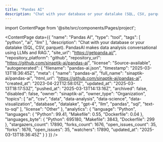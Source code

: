 ```yaml
---
title: "Pandas AI"
description: "Chat with your database or your datalake (SQL, CSV, parquet). PandasAI makes data analysis conversational using LLMs and RAG."
---
```

import ContentPage from '@site/src/components/Pages/project';

<ContentPage
    data={{
  "name": "Pandas AI",
  "type": "tool",
  "tags": [
    "python",
    "ai",
    "llm"
  ],
  "description": "Chat with your database or your datalake (SQL, CSV, parquet). PandasAI makes data analysis conversational using LLMs and RAG.",
  "site_url": "https://getpanda.ai/",
  "repository_platform": "github",
  "repository_url": "https://github.com/sinaptik-ai/pandas-ai",
  "license": "Source-available",
  "autogenerated": {
    "filename": "pandas-ai.json",
    "timestamp": "2025-03-13T18:36:45Z",
    "meta": {
      "name": "pandas-ai",
      "full_name": "sinaptik-ai/pandas-ai",
      "html_url": "https://github.com/sinaptik-ai/pandas-ai",
      "created_at": "2023-04-22T12:58:01Z",
      "updated_at": "2025-03-13T18:17:53Z",
      "pushed_at": "2025-03-13T14:13:16Z",
      "archived": false,
      "disabled": false,
      "owner": "sinaptik-ai",
      "owner_type": "Organization",
      "topics": [
        "ai",
        "csv",
        "data",
        "data-analysis",
        "data-science",
        "data-visualization",
        "database",
        "datalake",
        "gpt-4",
        "llm",
        "pandas",
        "sql",
        "text-to-sql"
      ],
      "license": "Other"
    },
    "analytics": {
      "language": "Python",
      "languages": {
        "Python": 99.41,
        "Makefile": 0.55,
        "Dockerfile": 0.04
      },
      "languages_byte": {
        "Python": 695180,
        "Makefile": 3843,
        "Dockerfile": 299
      },
      "stargazers_count": 17890,
      "forks_count": 1676,
      "open_issues_count": 35,
      "forks": 1676,
      "open_issues": 35,
      "watchers": 17890,
      "updated_at": "2025-03-13T18:36:45Z"
    }
  }
}}
/>

